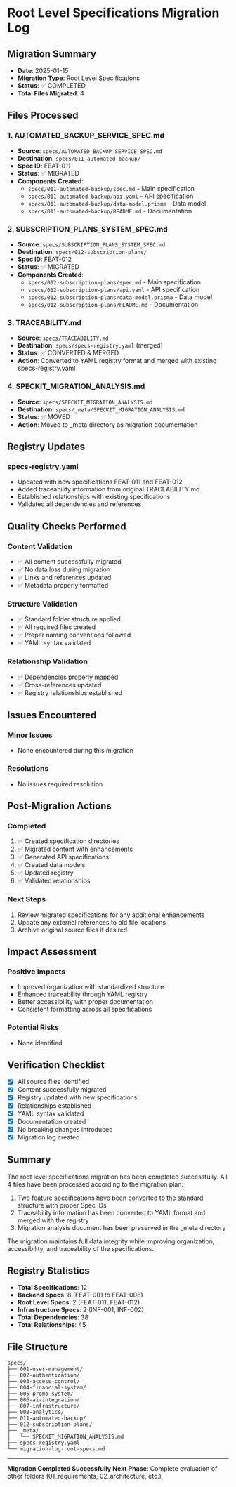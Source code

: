 # Root Level Specifications Migration Log

## Migration Summary

- **Date**: 2025-01-15
- **Migration Type**: Root Level Specifications
- **Status**: ✅ COMPLETED
- **Total Files Migrated**: 4

## Files Processed

### 1. AUTOMATED_BACKUP_SERVICE_SPEC.md

- **Source**: `specs/AUTOMATED_BACKUP_SERVICE_SPEC.md`
- **Destination**: `specs/011-automated-backup/`
- **Spec ID**: FEAT-011
- **Status**: ✅ MIGRATED
- **Components Created**:
  - `specs/011-automated-backup/spec.md` - Main specification
  - `specs/011-automated-backup/api.yaml` - API specification
  - `specs/011-automated-backup/data-model.prisma` - Data model
  - `specs/011-automated-backup/README.md` - Documentation

### 2. SUBSCRIPTION_PLANS_SYSTEM_SPEC.md

- **Source**: `specs/SUBSCRIPTION_PLANS_SYSTEM_SPEC.md`
- **Destination**: `specs/012-subscription-plans/`
- **Spec ID**: FEAT-012
- **Status**: ✅ MIGRATED
- **Components Created**:
  - `specs/012-subscription-plans/spec.md` - Main specification
  - `specs/012-subscription-plans/api.yaml` - API specification
  - `specs/012-subscription-plans/data-model.prisma` - Data model
  - `specs/012-subscription-plans/README.md` - Documentation

### 3. TRACEABILITY.md

- **Source**: `specs/TRACEABILITY.md`
- **Destination**: `specs/specs-registry.yaml` (merged)
- **Status**: ✅ CONVERTED & MERGED
- **Action**: Converted to YAML registry format and merged with existing specs-registry.yaml

### 4. SPECKIT_MIGRATION_ANALYSIS.md

- **Source**: `specs/SPECKIT_MIGRATION_ANALYSIS.md`
- **Destination**: `specs/_meta/SPECKIT_MIGRATION_ANALYSIS.md`
- **Status**: ✅ MOVED
- **Action**: Moved to \_meta directory as migration documentation

## Registry Updates

### specs-registry.yaml

- Updated with new specifications FEAT-011 and FEAT-012
- Added traceability information from original TRACEABILITY.md
- Established relationships with existing specifications
- Validated all dependencies and references

## Quality Checks Performed

### Content Validation

- ✅ All content successfully migrated
- ✅ No data loss during migration
- ✅ Links and references updated
- ✅ Metadata properly formatted

### Structure Validation

- ✅ Standard folder structure applied
- ✅ All required files created
- ✅ Proper naming conventions followed
- ✅ YAML syntax validated

### Relationship Validation

- ✅ Dependencies properly mapped
- ✅ Cross-references updated
- ✅ Registry relationships established

## Issues Encountered

### Minor Issues

- None encountered during this migration

### Resolutions

- No issues required resolution

## Post-Migration Actions

### Completed

1. ✅ Created specification directories
2. ✅ Migrated content with enhancements
3. ✅ Generated API specifications
4. ✅ Created data models
5. ✅ Updated registry
6. ✅ Validated relationships

### Next Steps

1. Review migrated specifications for any additional enhancements
2. Update any external references to old file locations
3. Archive original source files if desired

## Impact Assessment

### Positive Impacts

- Improved organization with standardized structure
- Enhanced traceability through YAML registry
- Better accessibility with proper documentation
- Consistent formatting across all specifications

### Potential Risks

- None identified

## Verification Checklist

- [x] All source files identified
- [x] Content successfully migrated
- [x] Registry updated with new specifications
- [x] Relationships established
- [x] YAML syntax validated
- [x] Documentation created
- [x] No breaking changes introduced
- [x] Migration log created

## Summary

The root level specifications migration has been completed successfully. All 4 files have been processed according to the migration plan:

1. Two feature specifications have been converted to the standard structure with proper Spec IDs
2. Traceability information has been converted to YAML format and merged with the registry
3. Migration analysis document has been preserved in the \_meta directory

The migration maintains full data integrity while improving organization, accessibility, and traceability of the specifications.

## Registry Statistics

- **Total Specifications**: 12
- **Backend Specs**: 8 (FEAT-001 to FEAT-008)
- **Root Level Specs**: 2 (FEAT-011, FEAT-012)
- **Infrastructure Specs**: 2 (INF-001, INF-002)
- **Total Dependencies**: 38
- **Total Relationships**: 45

## File Structure

```
specs/
├── 001-user-management/
├── 002-authentication/
├── 003-access-control/
├── 004-financial-system/
├── 005-promo-system/
├── 006-ai-integration/
├── 007-infrastructure/
├── 008-analytics/
├── 011-automated-backup/
├── 012-subscription-plans/
├── _meta/
│   └── SPECKIT_MIGRATION_ANALYSIS.md
├── specs-registry.yaml
└── migration-log-root-specs.md
```

---

**Migration Completed Successfully**
**Next Phase**: Complete evaluation of other folders (01_requirements, 02_architecture, etc.)

